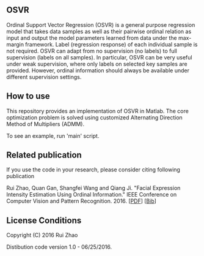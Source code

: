 ## OSVR

Ordinal Support Vector Regression (OSVR) is a general purpose regression model that takes data samples as well as their pairwise ordinal relation as input and output the model parameters learned from data under the max-margin framework. Label (regression response) of each individual sample is not required. OSVR can adapt from no supervision (no labels) to full supervision (labels on all samples). In particular, OSVR can be very useful under weak supervision, where only labels on selected key samples are provided. However, ordinal information should always be available under different supervision settings. 

## How to use

This repository provides an implementation of OSVR in Matlab. The core optimization problem is solved using customized Alternating Direction Method of Multipliers (ADMM).

To see an example, run 'main' script.

## Related publication

If you use the code in your research, please consider citing following publication

Rui Zhao, Quan Gan, Shangfei Wang and Qiang Ji. "Facial Expression Intensity Estimation Using Ordinal Information." IEEE Conference on Computer Vision and Pattern Recognition. 2016. [[PDF](http://www.cv-foundation.org/openaccess/content_cvpr_2016/papers/Zhao_Facial_Expression_Intensity_CVPR_2016_paper.pdf)]
[[Bib](http://www.cv-foundation.org/openaccess/content_cvpr_2016/html/Zhao_Facial_Expression_Intensity_CVPR_2016_paper.html)]

## License Conditions

Copyright (C) 2016 Rui Zhao 

Distibution code version 1.0 - 06/25/2016. 
